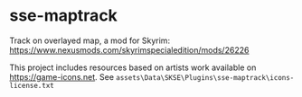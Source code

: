 # sse-maptrack
Track on overlayed map, a mod for Skyrim: https://www.nexusmods.com/skyrimspecialedition/mods/26226

This project includes resources based on artists work available on https://game-icons.net. See
`assets\Data\SKSE\Plugins\sse-maptrack\icons-license.txt`

